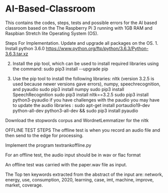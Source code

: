 # AI-Based-Classroom
This contains the codes, steps, tests and possible errors for the AI based classroom based on the The Raspberry Pi 3 running with 1GB RAM and Raspbian Stretch lite Operating System (OS).


Steps For Implementation.
Update and upgrade all packages on the OS. 
	1. Install python 3.6.0 
      https://www.python.org/ftp/python/3.6.3/Python-3.6.3.tar.xz
   
2. Install the pip tool, which can be used to install required libraries using the command:
        sudo pip3 install --upgrade pip
            

3. Use the pip tool to install the following libraries: nltk (version 3.2.5 is used because newer versions gave errors), numpy, speechrecognition, and pyaudio 
    sudo pip3 install numpy
    sudo pip3 install SpeechRecognition
    sudo pip3 install nltk==3.2.5
    sudo pip3 install python3-pyaudio
if you have challenges with the paudio you may have to update the audio libraries :
    sudo apt-get install portaudio19-dev python-all-dev python3-all-dev && sudo pip3 install pyaudio
 
Download the stopwords corpus and WordnetLemmatizer  for the nltk
      

OFFLINE TEST STEPS
The offline test is when you record an audio file and then send to the edge for processing.

Implement the program textrankoffline.py

For an offline test, the audio input should be in wav or flac format

An offline test was carried with the paper.wav file as input.

The Top ten keywords extracted from the abstract of the input  are: network, energy, use, consumption, 2020, learning, case, imt, machine, improve, market, coverage. 


